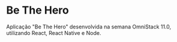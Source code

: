 # Be The Hero
Aplicação "Be The Hero" desenvolvida na semana OmniStack 11.0, utilizando React, React Native e Node.
